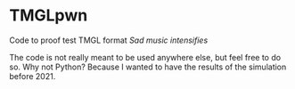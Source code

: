 # TMGLpwn
Code to proof test TMGL format *Sad music intensifies*

The code is not really meant to be used anywhere else, but feel free to do so.
Why not Python? Because I wanted to have the results of the simulation before 2021.

